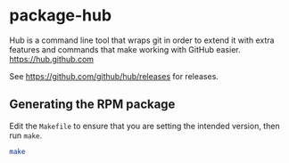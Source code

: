 # package-hub

Hub is a command line tool that wraps git in order to extend it with extra features and commands that make working with GitHub easier. <https://hub.github.com>

See <https://github.com/github/hub/releases> for releases.

## Generating the RPM package

Edit the `Makefile` to ensure that you are setting the intended version, then run `make`.

```bash
make
```
